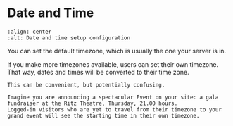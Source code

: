 # Date and Time

```{figure} ../../_robot/date-setup.png
:align: center
:alt: Date and time setup configuration
```

You can set the default timezone, which is usually the one your server is in.

If you make more timezones available, users can set their own timezone.
That way, dates and times will be converted to their time zone.

```{note}
This can be convenient, but potentially confusing.

Imagine you are announcing a spectacular Event on your site: a gala fundraiser at the Ritz Theatre, Thursday, 21.00 hours.
Logged-in visitors who are yet to travel from their timezone to your grand event will see the starting time in their own timezone.
```
